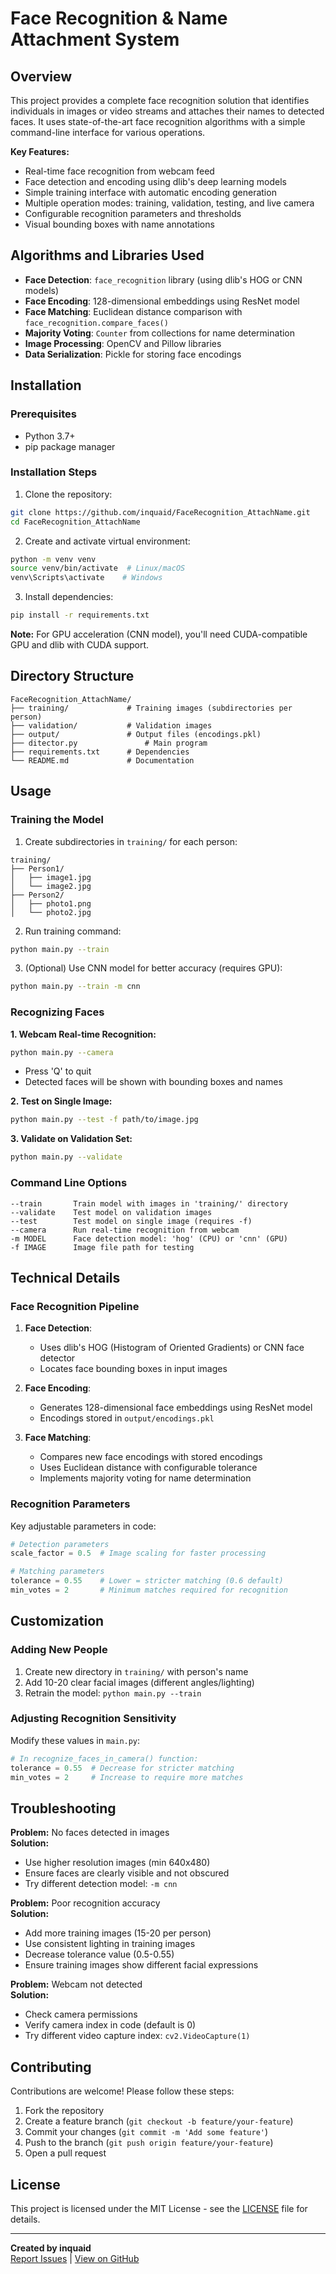 # Face Recognition & Name Attachment System
## Overview

This project provides a complete face recognition solution that identifies individuals in images or video streams and attaches their names to detected faces. It uses state-of-the-art face recognition algorithms with a simple command-line interface for various operations.

**Key Features:**
- Real-time face recognition from webcam feed
- Face detection and encoding using dlib's deep learning models
- Simple training interface with automatic encoding generation
- Multiple operation modes: training, validation, testing, and live camera
- Configurable recognition parameters and thresholds
- Visual bounding boxes with name annotations

## Algorithms and Libraries Used

- **Face Detection**: `face_recognition` library (using dlib's HOG or CNN models)
- **Face Encoding**: 128-dimensional embeddings using ResNet model
- **Face Matching**: Euclidean distance comparison with `face_recognition.compare_faces()`
- **Majority Voting**: `Counter` from collections for name determination
- **Image Processing**: OpenCV and Pillow libraries
- **Data Serialization**: Pickle for storing face encodings

## Installation

### Prerequisites
- Python 3.7+
- pip package manager

### Installation Steps

1. Clone the repository:
```bash
git clone https://github.com/inquaid/FaceRecognition_AttachName.git
cd FaceRecognition_AttachName
```

2. Create and activate virtual environment:
```bash
python -m venv venv
source venv/bin/activate  # Linux/macOS
venv\Scripts\activate    # Windows
```

3. Install dependencies:
```bash
pip install -r requirements.txt
```

**Note:** For GPU acceleration (CNN model), you'll need CUDA-compatible GPU and dlib with CUDA support.

## Directory Structure
```
FaceRecognition_AttachName/
├── training/             # Training images (subdirectories per person)
├── validation/           # Validation images
├── output/               # Output files (encodings.pkl)
├── ditector.py               # Main program
├── requirements.txt      # Dependencies
└── README.md             # Documentation
```

## Usage

### Training the Model
1. Create subdirectories in `training/` for each person:
```
training/
├── Person1/
│   ├── image1.jpg
│   └── image2.jpg
├── Person2/
│   ├── photo1.png
│   └── photo2.jpg
```

2. Run training command:
```bash
python main.py --train
```

3. (Optional) Use CNN model for better accuracy (requires GPU):
```bash
python main.py --train -m cnn
```

### Recognizing Faces

**1. Webcam Real-time Recognition:**
```bash
python main.py --camera
```
- Press 'Q' to quit
- Detected faces will be shown with bounding boxes and names

**2. Test on Single Image:**
```bash
python main.py --test -f path/to/image.jpg
```

**3. Validate on Validation Set:**
```bash
python main.py --validate
```

### Command Line Options
```
--train       Train model with images in 'training/' directory
--validate    Test model on validation images
--test        Test model on single image (requires -f)
--camera      Run real-time recognition from webcam
-m MODEL      Face detection model: 'hog' (CPU) or 'cnn' (GPU)
-f IMAGE      Image file path for testing
```

## Technical Details

### Face Recognition Pipeline
1. **Face Detection**:
   - Uses dlib's HOG (Histogram of Oriented Gradients) or CNN face detector
   - Locates face bounding boxes in input images

2. **Face Encoding**:
   - Generates 128-dimensional face embeddings using ResNet model
   - Encodings stored in `output/encodings.pkl`

3. **Face Matching**:
   - Compares new face encodings with stored encodings
   - Uses Euclidean distance with configurable tolerance
   - Implements majority voting for name determination

### Recognition Parameters
Key adjustable parameters in code:
```python
# Detection parameters
scale_factor = 0.5  # Image scaling for faster processing

# Matching parameters
tolerance = 0.55    # Lower = stricter matching (0.6 default)
min_votes = 2       # Minimum matches required for recognition
```

## Customization

### Adding New People
1. Create new directory in `training/` with person's name
2. Add 10-20 clear facial images (different angles/lighting)
3. Retrain the model: `python main.py --train`

### Adjusting Recognition Sensitivity
Modify these values in `main.py`:
```python
# In recognize_faces_in_camera() function:
tolerance = 0.55  # Decrease for stricter matching
min_votes = 2     # Increase to require more matches
```

## Troubleshooting

**Problem:** No faces detected in images  
**Solution:**
- Use higher resolution images (min 640x480)
- Ensure faces are clearly visible and not obscured
- Try different detection model: `-m cnn`

**Problem:** Poor recognition accuracy  
**Solution:**
- Add more training images (15-20 per person)
- Use consistent lighting in training images
- Decrease tolerance value (0.5-0.55)
- Ensure training images show different facial expressions

**Problem:** Webcam not detected  
**Solution:**
- Check camera permissions
- Verify camera index in code (default is 0)
- Try different video capture index: `cv2.VideoCapture(1)`

## Contributing

Contributions are welcome! Please follow these steps:
1. Fork the repository
2. Create a feature branch (`git checkout -b feature/your-feature`)
3. Commit your changes (`git commit -m 'Add some feature'`)
4. Push to the branch (`git push origin feature/your-feature`)
5. Open a pull request

## License

This project is licensed under the MIT License - see the [LICENSE](LICENSE) file for details.

---

**Created by inquaid**  
[Report Issues](https://github.com/inquaid/FaceRecognition_AttachName/issues) | 
[View on GitHub](https://github.com/inquaid/FaceRecognition_AttachName)